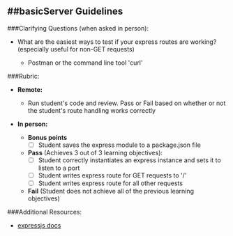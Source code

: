 ##basicServer Guidelines
-----------------------

###Clarifying Questions (when asked in person):

- What are the easiest ways to test if your express routes are working? (especially useful for non-GET requests)

    - Postman or the command line tool 'curl'

###Rubric:

  - **Remote:**

    - Run student's code and review. Pass or Fail based on whether or not the student's route handling works correctly

  - **In person:**

    - **Bonus points**
        - [ ] Student saves the express module to a package.json file

    - **Pass** (Achieves 3 out of 3 learning objectives):
        - [ ] Student correctly instantiates an express instance and sets it to listen to a port
        - [ ] Student writes express route for GET requests to '/'
        - [ ] Student writes express route for all other requests
    
    - **Fail** (Student does not achieve all of the previous learning objectives)

###Additional Resources:

  - [expressjs docs](http://expressjs.com/4x/api.html)
